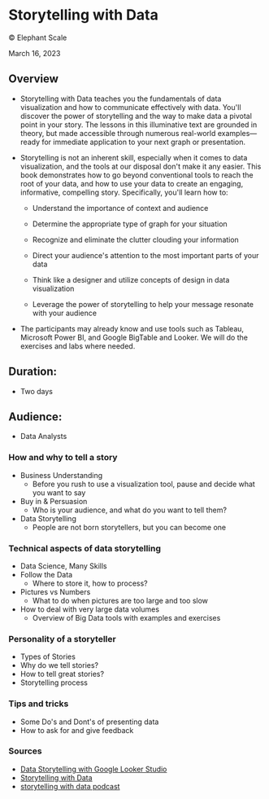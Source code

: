 # Storytelling with Data

© Elephant Scale

March 16, 2023

## Overview

* Storytelling with Data teaches you the fundamentals of data visualization and how to communicate effectively with data. You'll discover the power of storytelling and the way to make data a pivotal point in your story. The lessons in this illuminative text are grounded in theory, but made accessible through numerous real-world examples—ready for immediate application to your next graph or presentation.

* Storytelling is not an inherent skill, especially when it comes to data visualization, and the tools at our disposal don't make it any easier. This book demonstrates how to go beyond conventional tools to reach the root of your data, and how to use your data to create an engaging, informative, compelling story. Specifically, you'll learn how to:

  * Understand the importance of context and audience

  * Determine the appropriate type of graph for your situation

  * Recognize and eliminate the clutter clouding your information

  * Direct your audience's attention to the most important parts of your data

  * Think like a designer and utilize concepts of design in data visualization

  * Leverage the power of storytelling to help your message resonate with your audience
  
* The participants may already know and use tools such as Tableau, Microsoft Power BI, and Google BigTable and Looker. We will do the exercises and labs where needed.

## Duration: 

* Two days

## Audience: 
* Data Analysts

### How and why to tell a story

* Business Understanding
  * Before you rush to use a visualization tool, pause and decide what you want to say
* Buy in & Persuasion
  * Who is your audience, and what do you want to tell them?
* Data Storytelling
  * People are not born storytellers, but you can become one 


### Technical aspects of data storytelling

* Data Science, Many Skills
* Follow the Data
  * Where to store it, how to process?
* Pictures vs Numbers
  * What to do when pictures are too large and too slow
* How to deal with very large data volumes
  * Overview of Big Data tools with examples and exercises


### Personality of a storyteller

* Types of Stories
* Why do we tell stories?
* How to tell great stories?
* Storytelling process


### Tips and tricks

* Some Do's and Dont's of presenting data
* How to ask for and give feedback

### Sources
* [Data Storytelling with Google Looker Studio](https://learning.oreilly.com/library/view/data-storytelling-with/9781800568761/)
* [Storytelling with Data](https://www.amazon.com/Storytelling-Data-Visualization-Business-Professionals/dp/1119002257)
* [storytelling with data podcast](https://www.storytellingwithdata.com/podcast)